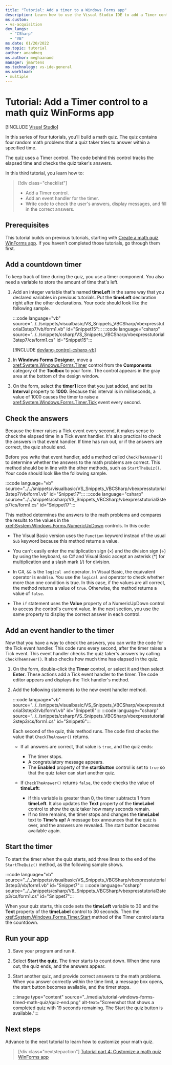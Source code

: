 ```yaml
---
title: "Tutorial: Add a timer to a Windows Forms app"
description: Learn how to use the Visual Studio IDE to add a Timer control and event handler to the math quiz Windows Forms app.
ms.custom: 
- vs-acquisition
dev_langs:
  - "CSharp"
  - "VB"
ms.date: 01/20/2022
ms.topic: tutorial
author: anandmeg
ms.author: meghaanand
manager: jmartens
ms.technology: vs-ide-general
ms.workload:
- multiple
---
```

# Tutorial: Add a Timer control to a math quiz WinForms app

 [!INCLUDE [Visual Studio](~/includes/applies-to-version/vs-not-mac.md)]

In this series of four tutorials, you'll build a math quiz. The quiz contains four random math problems that a quiz taker tries to answer within a specified time.

The quiz uses a Timer control. The code behind this control tracks the elapsed time and checks the quiz taker's answers.

In this third tutorial, you learn how to:

> [!div class="checklist"]
> - Add a Timer control.
> - Add an event handler for the timer.
> - Write code to check the user's answers, display messages, and fill in the correct answers.

## Prerequisites

This tutorial builds on previous tutorials, starting with [Create a math quiz WinForms app](tutorial-windows-forms-math-quiz-create-project-add-controls.md). If you haven't completed those tutorials, go through them first.

## Add a countdown timer

To keep track of time during the quiz, you use a timer component. You also need a variable to store the amount of time that's left.

1. Add an integer variable that's named **timeLeft** in the same way that you declared variables in previous tutorials. Put the **timeLeft** declaration right after the other declarations. Your code should look like the following sample.

   :::code language="vb" source="../../snippets/visualbasic/VS_Snippets_VBCSharp/vbexpresstutorial3step7/vb/form1.vb" id="Snippet15":::
   :::code language="csharp" source="../../snippets/csharp/VS_Snippets_VBCSharp/vbexpresstutorial3step7/cs/form1.cs" id="Snippet15":::

   [!INCLUDE [devlang-control-csharp-vb](../includes/devlang-control-csharp-vb.md)]

1. In **Windows Forms Designer**, move a <xref:System.Windows.Forms.Timer> control from the **Components** category of the **Toolbox** to your form. The control appears in the gray area at the bottom of the design window.

1. On the form, select the **timer1** icon that you just added, and set its **Interval** property to **1000**. Because this interval is in milliseconds, a value of 1000 causes the timer to raise a <xref:System.Windows.Forms.Timer.Tick> event every second.

## Check the answers

Because the timer raises a Tick event every second, it makes sense to check the elapsed time in a Tick event handler. It's also practical to check the answers in that event handler. If time has run out, or if the answers are correct, the quiz should end.

Before you write that event handler, add a method called `CheckTheAnswer()` to determine whether the answers to the math problems are correct. This method should be in line with the other methods, such as `StartTheQuiz()`. Your code should look like the following sample.

:::code language="vb" source="../../snippets/visualbasic/VS_Snippets_VBCSharp/vbexpresstutorial3step7/vb/form1.vb" id="Snippet17":::
:::code language="csharp" source="../../snippets/csharp/VS_Snippets_VBCSharp/vbexpresstutorial3step7/cs/form1.cs" id="Snippet17":::

This method determines the answers to the math problems and compares the results to the values in the <xref:System.Windows.Forms.NumericUpDown> controls. In this code:

- The Visual Basic version uses the `Function` keyword instead of the usual `Sub` keyword because this method returns a value.

- You can't easily enter the multiplication sign (×) and the division sign (÷) by using the keyboard, so C# and Visual Basic accept an asterisk (*) for multiplication and a slash mark (/) for division.

- In C#, `&&` is the `logical and` operator. In Visual Basic, the equivalent operator is `AndAlso`. You use the `logical and` operator to check whether more than one condition is true. In this case, if the values are all correct, the method returns a value of `true`. Otherwise, the method returns a value of `false`.

- The `if` statement uses the **Value** property of a NumericUpDown control to access the control's current value. In the next section, you use the same property to display the correct answer in each control.

## Add an event handler to the timer

Now that you have a way to check the answers, you can write the code for the Tick event handler. This code runs every second, after the timer raises a Tick event. This event handler checks the quiz taker's answers by calling `CheckTheAnswer()`. It also checks how much time has elapsed in the quiz.

1. On the form, double-click the **Timer** control, or select it and then select **Enter**. These actions add a Tick event handler to the timer. The code editor appears and displays the Tick handler's method.

1. Add the following statements to the new event handler method.

   :::code language="vb" source="../../snippets/visualbasic/VS_Snippets_VBCSharp/vbexpresstutorial3step3/vb/form1.vb" id="Snippet6":::
   :::code language="csharp" source="../../snippets/csharp/VS_Snippets_VBCSharp/vbexpresstutorial3step3/cs/form1.cs" id="Snippet6":::

   Each second of the quiz, this method runs. The code first checks the value that `CheckTheAnswer()` returns.

   - If all answers are correct, that value is `true`, and the quiz ends:

     - The timer stops.
     - A congratulatory message appears.
     - The **Enabled** property of the **startButton** control is set to `true` so that the quiz taker can start another quiz.

   - If `CheckTheAnswer()` returns `false`, the code checks the value of **timeLeft**:

     - If this variable is greater than 0, the timer subtracts 1 from **timeLeft**. It also updates the **Text** property of the **timeLabel** control to show the quiz taker how many seconds remain.
     - If no time remains, the timer stops and changes the **timeLabel** text to **Time's up!** A message box announces that the quiz is over, and the answers are revealed. The start button becomes available again.

## Start the timer

To start the timer when the quiz starts, add three lines to the end of the `StartTheQuiz()` method, as the following sample shows.

:::code language="vb" source="../../snippets/visualbasic/VS_Snippets_VBCSharp/vbexpresstutorial3step3/vb/form1.vb" id="Snippet7":::
:::code language="csharp" source="../../snippets/csharp/VS_Snippets_VBCSharp/vbexpresstutorial3step3/cs/form1.cs" id="Snippet7":::

When your quiz starts, this code sets the **timeLeft** variable to 30 and the **Text** property of the **timeLabel** control to 30 seconds. Then the <xref:System.Windows.Forms.Timer.Start> method of the Timer control starts the countdown.

## Run your app

1. Save your program and run it.

1. Select **Start the quiz**. The timer starts to count down. When time runs out, the quiz ends, and the answers appear. 

1. Start another quiz, and provide correct answers to the math problems. When you answer correctly within the time limit, a message box opens, the start button becomes available, and the timer stops.

   :::image type="content" source="../media/tutorial-windows-forms-timed-math-quiz/quiz-end.png" alt-text="Screenshot that shows a completed quiz with 19 seconds remaining. The Start the quiz button is available.":::

## Next steps

Advance to the next tutorial to learn how to customize your math quiz.
> [!div class="nextstepaction"]
> [Tutorial part 4: Customize a math quiz WinForms app](tutorial-windows-forms-math-quiz-customize-ui.md)